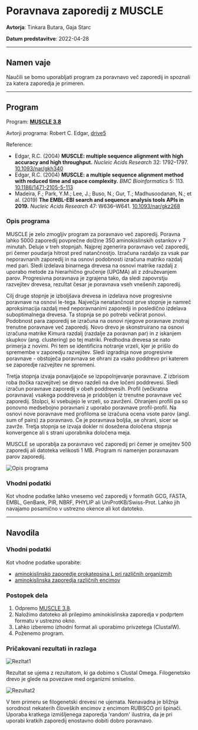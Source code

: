 # Poravnava zaporedij z MUSCLE

**Avtorja**: Tinkara Butara, Gaja Starc

**Datum predstavitve**: 2022-04-28 

---
## Namen vaje
Naučili se bomo uporabljati program za poravnavo več zaporedij in spoznali za katera zaporedja je primeren.

---
## Program

Program: **[MUSCLE 3.8](https://www.ebi.ac.uk/Tools/msa/muscle/)**

Avtorji programa: Robert C. Edgar, [drive5](https://www.drive5.com/)

Reference:
-	Edgar, R.C. (2004) **MUSCLE: multiple sequence alignment with high accuracy and high throughput.** *Nucleic Acids Research* 32: 1792–1797. [10.1093/nar/gkh340](https://doi.org/10.1093/nar/gkh340)
- 	Edgar, R.C. (2004) **MUSCLE: a multiple sequence alignment method with reduced time and space complexity.** *BMC Bioinformatics* 5: 113. [10.1186/1471-2105-5-113](https://doi.org/10.1186/1471-2105-5-113)
- 	Madeira, F.; Park, Y.M.; Lee, J.; Buso, N.; Gur, T.; Madhusoodanan, N.; et al. (2019) **The EMBL-EBI search and sequence analysis tools APIs in 2019.** *Nucleic Acids Research* 47: W636–W641. [10.1093/nar/gkz268](https://doi.org/10.1093/nar/gkz268)

### Opis programa

MUSCLE je zelo zmogljiv program za poravnavo več zaporedij. Poravna lahko 5000 zaporedij povprečne dolžine 350 aminokislinskih ostankov v 7 minutah. Deluje v treh stopnjah. Najprej zgenerira poravnavo več zaporedij, pri čemer poudarja hitrost pred natančnostjo. Izračuna razdaljo za vsak par neporavnanih zaporedij in na osnovi podobnosti izračuna matriko razdalj med pari. Sledi izdelava binarnega drevesa na osnovi matrike razdalj z uporabo metode za hierarhično gručenje (UPGMA) ali z združevanjem parov. Progresivna poravnava je zgrajena tako, da sledi zapovrstju razvejitev drevesa, rezultat česar je poravnava vseh vnešenih zaporedij. 

Cilj druge stopnje je izboljšava drevesa in izdelava nove progresivne poravnave na osnovi le-tega. Največja nenatančnost prve stopnje je namreč aproksimacija razdalj med neporavnanimi zaporedji in posledično izdelava suboptimalnega drevesa. Ta stopnja se po potrebi večkrat ponovi. Podobnost para zaporedij se izračuna na osnovi njegove poravnave znotraj trenutne poravnave več zaporedij. Novo drevo je skonstruirano na osnovi izračuna matrike Kimura razdalj (razdalje za poravnan par) in z iskanjem skupkov (ang. clustering) po tej matriki. Predhodna drevesa se nato primerja z novimi. Pri tem se identificira notranje vrzeli, kjer je prišlo do spremembe v zaporedju razvejitev. Sledi izgradnja nove progresivne poravnave - obstoječa poravnava se ohrani za vsako poddrevo pri katerem se zaporedje razvejitev ne spremeni. 

Tretja stopnja izvaja ponavljajoče se izpopolnjevanje poravnave. Z izbrisom roba (točka razvejitve) se drevo razdeli na dve ločeni poddrevesi. Sledi izračun poravnave zaporedij v obeh poddrevesih. Profil (večkratna poravnava) vsakega poddrevesa je pridobljen iz trenutne poravnave več zaporedij. Stolpci, ki vsebujejo le vrzeli, so zavrženi. Ohranjeni profili pa so ponovno medsebojno poravnani z uporabo poravnave profil-profil. Na osnovi nove poravnave med profiloma se izračuna ocena vsote parov (angl. sum of pairs) za poravnavo. Če je poravnava boljša, se ohrani, sicer se zavrže. Tretja stopnja se izvaja dokler ni dosežena določena stopnja konvergence ali s strani uporabnika določena meja. 

MUSCLE se uporablja za poravnavo več zaporedij pri čemer je omejitev 500 zaporedij ali datoteka velikosti 1 MB. Program ni namenjen poravnavam parov zaporedij.

![Opis programa](s07-MUSCLE-opis_programa.png)


### Vhodni podatki
Kot vhodne podatke lahko vnesemo več zaporedij v formatih GCG, FASTA, EMBL, GenBank, PIR, NBRF, PHYLIP ali UniProtKB/Swiss-Prot. Lahko jih navajamo posamično v ustrezno okence ali kot datoteko.

---
## Navodila

### Vhodni podatki

Kot vhodne podatke uporabite:
- [aminokislinsko zaporedje prokatepsina L pri različnih organizmih](https://github.com/mpavsic/biokeminfo/blob/main/biokeminfo/seminar/s07-MUSCLE-vhod1.txt)
- [aminokislinska zaporedja različnih encimov](https://github.com/mpavsic/biokeminfo/blob/main/biokeminfo/seminar/s07-MUSCLE-vhod2.fasta)

### Postopek dela
1.	Odpremo [MUSCLE 3.8](https://www.ebi.ac.uk/Tools/msa/muscle/).
2.	Naložimo datoteko ali prilepimo aminokislinska zaporedja v podprtem formatu v ustrezno okno.
3.	Lahko izberemo izhodni format ali uporabimo privzetega (ClustalW).
4.	Poženemo program.

### Pričakovani rezultati in razlaga
![Rezltat1](s07-MUSCLE-rezultat1.PNG)

Rezultat se ujema z rezultatom, ki ga dobimo s Clustal Omega.
Filogenetsko drevo je glede na povezave med organizmi smiselno.

![Rezultat2](s07-MUSCLE-rezultati_zdruzeni.PNG)

V tem primeru se filogenetski drevesi ne ujemata. Nenavadna je bližnja sorodnost nekaterih človeških encimov z encimom RUBISCO pri špinači. 
Uporaba kratkega izmišljenega zaporedja 'random' ilustrira, da je pri uporabi kratkih zaporedij enostavno dobiti dobro poravnavo. 